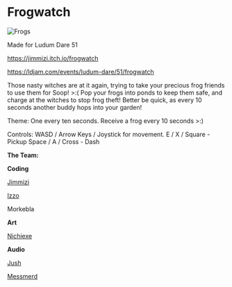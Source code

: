 # Frogwatch
![Frogs](https://static.jam.host/content/7be/12/z/50b76.png.480x384.fit.jpg)

Made for Ludum Dare 51

https://jimmizi.itch.io/frogwatch

https://ldjam.com/events/ludum-dare/51/frogwatch

Those nasty witches are at it again, trying to take your precious frog friends to use them for Soop! >:( Pop your frogs into ponds to keep them safe, and charge at the witches to stop frog theft! Better be quick, as every 10 seconds another buddy hops into your garden!



Theme: One every ten seconds. Receive a frog every 10 seconds >:)

Controls: WASD / Arrow Keys / Joystick for movement. E / X / Square - Pickup Space / A / Cross - Dash


**The Team:**

**Coding**

[Jimmizi](https://jimmizi.itch.io/)

[Izzo](https://superizzo.itch.io/)

Morkebla

**Art**

[Nichiexe](https://nichiiexelinks.carrd.co/)

**Audio**

[Jush](https://www.cephalo.io/)

[Messmerd](https://soundcloud.com/messmerd)

